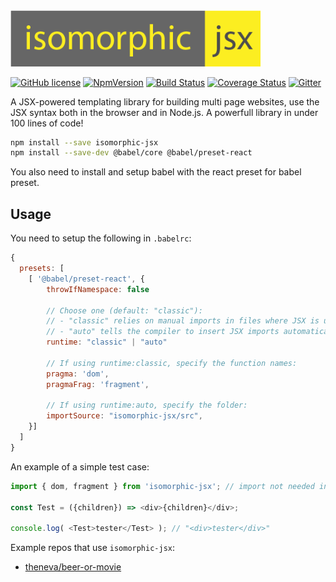 <img width="400px" src="https://github.com/TheKnarf/isomorphic-jsx/raw/master/logo/logo.png">

[![GitHub license](https://img.shields.io/badge/license-MIT-blue.svg)](https://github.com/TheKnarf/isomorphic-jsx/blob/master/LICENSE) [![NpmVersion](https://img.shields.io/npm/v/isomorphic-jsx.svg)](https://www.npmjs.com/package/isomorphic-jsx) [![Build Status](https://travis-ci.org/TheKnarf/isomorphic-jsx.svg?branch=master)](https://travis-ci.org/TheKnarf/isomorphic-jsx) [![Coverage Status](https://coveralls.io/repos/github/TheKnarf/isomorphic-jsx/badge.svg?branch=master)](https://coveralls.io/github/TheKnarf/isomorphic-jsx?branch=master) [![Gitter](https://img.shields.io/gitter/room/nwjs/nw.js.svg)](https://gitter.im/isomorphic-jsx/Lobby?source=orgpage)

A JSX-powered templating library for building multi page websites,
use the JSX syntax both in the browser and in Node.js.
A powerfull library in under 100 lines of code!

```sh
npm install --save isomorphic-jsx
npm install --save-dev @babel/core @babel/preset-react
```

You also need to install and setup babel with the react preset for babel preset.

## Usage
You need to setup the following in `.babelrc`:

```js
{
  presets: [
    [ '@babel/preset-react', {
        throwIfNamespace: false
        
        // Choose one (default: "classic"):
        // - "classic" relies on manual imports in files where JSX is used
        // - "auto" tells the compiler to insert JSX imports automatically
        runtime: "classic" | "auto"
        
        // If using runtime:classic, specify the function names:
        pragma: 'dom',
        pragmaFrag: 'fragment',
        
        // If using runtime:auto, specify the folder:
        importSource: "isomorphic-jsx/src",
    }]
  ]
}
```

An example of a simple test case:

```js
import { dom, fragment } from 'isomorphic-jsx'; // import not needed in "auto"/"react-jsx" mode

const Test = ({children}) => <div>{children}</div>;

console.log( <Test>tester</Test> ); // "<div>tester</div>"
```

Example repos that use `isomorphic-jsx`:

- [theneva/beer-or-movie](https://github.com/theneva/beer-or-movie)

